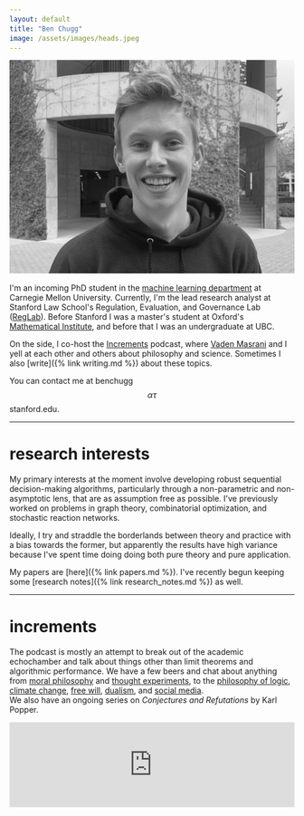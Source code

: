 ```yaml
---
layout: default
title: "Ben Chugg"
image: /assets/images/heads.jpeg
---
```


<img id='headerim' src="/assets/images/lawme.jpg">

I'm an incoming PhD student in the [machine learning department](https://www.ml.cmu.edu/) at Carnegie Mellon University.  Currently, I'm the lead research analyst at Stanford Law School's 
Regulation, Evaluation, and Governance Lab (<a href="https://reglab.stanford.edu/" rel='nofollow'>RegLab</a>). Before Stanford I was a master's student at Oxford's [Mathematical Institute](https://www.maths.ox.ac.uk/), and before that I was an undergraduate at UBC. 


On the side, I co-host the <a href="https://www.incrementspodcast.com/" ref='nofollow'>Increments</a> podcast, where <a href="https://vmasrani.github.io/">Vaden Masrani</a> and I yell at each other and others about philosophy and science. Sometimes I also [write]({% link writing.md %}) about these topics. 


You can contact me at benchugg $$\alpha\tau$$ stanford.edu. 

--- 


# research interests
My primary interests at the moment involve developing robust sequential decision-making algorithms, particularly through a non-parametric and non-asymptotic lens, that are as assumption free as possible. I've previously worked on problems in graph theory, combinatorial optimization, and stochastic reaction networks.

Ideally, I try and straddle the borderlands between theory and practice with a bias towards the former, but apparently the results have high variance because I've spent time doing doing both pure theory and pure application. 

My papers are [here]({% link papers.md %}). I've recently begun keeping some [research notes]({% link research_notes.md %}) as well. 

---


# increments
The podcast is mostly an attempt to break out of the academic echochamber and talk about things other than limit theorems and algorithmic performance. We have a few beers and chat about anything from <a href="https://www.incrementspodcast.com/26" rel='nofollow'>moral philosophy</a>  and <a href="https://www.incrementspodcast.com/22" rel='nofollow'>thought experiments</a>, to the <a href="https://www.incrementspodcast.com/28" rel='nofollow'>philosophy of logic</a>, <a href="https://www.incrementspodcast.com/32" rel='nofollow'>climate change</a>, <a href="https://www.incrementspodcast.com/23" rel='nofollow'>free will</a>, <a href="https://www.incrementspodcast.com/24" rel='nofollow'>dualism</a>, and <a href="https://www.incrementspodcast.com/15" rel='nofollow'>social media</a>.  
We also have an ongoing series on <em>Conjectures and Refutations</em> by Karl Popper.


<iframe src="https://player.fireside.fm/v2/AlCT9XAu/latest?theme=light"
width="100%" frameborder="0" scrolling="no"></iframe>  
